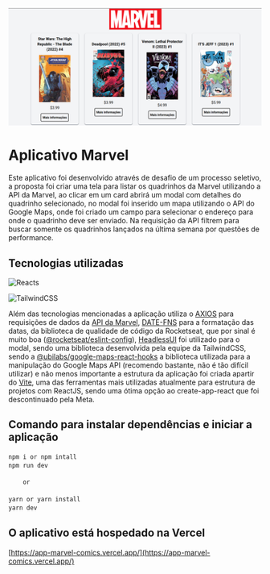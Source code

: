 ![alt](public/app-marvel.png)

# Aplicativo Marvel

Este aplicativo foi desenvolvido através de desafio de um processo seletivo, a proposta foi criar uma tela para listar os quadrinhos da Marvel utilizando a API da Marvel, ao clicar em um card abrirá um modal com detalhes do quadrinho selecionado, no modal foi inserido um mapa utilizando o API do Google Maps, onde foi criado um campo para selecionar o endereço para onde o quadrinho deve ser enviado. Na requisição da API filtrem para buscar somente os quadrinhos lançados na última semana por questões de performance.

## Tecnologias utilizadas

![Reacts](https://img.shields.io/badge/React-20232A?style=for-the-badge&logo=react&logoColor=61DAFB)

![TailwindCSS](https://img.shields.io/badge/Tailwind_CSS-38B2AC?style=for-the-badge&logo=tailwind-css&logoColor=white)


Além das tecnologias mencionadas a aplicação utiliza o <a href="https://axios-http.com/" target="_blank">AXIOS</a> para requisições de dados da <a href="https://developer.marvel.com/" target="__blank">API da Marvel</a>, <a href="https://date-fns.org/" target="_blank">DATE-FNS</a> para a formatação das datas, da biblioteca de qualidade de código da Rocketseat, que por sinal é muito boa (<a href="https://github.com/rocketseat/eslint-config-rocketseat#readme" target="_blank">@rocketseat/eslint-config</a>), <a href="https://headlessui.com/" target="_blank">HeadlessUI</a> foi utilizado para o modal, sendo uma biblioteca desenvolvida pela equipe da TailwindCSS, sendo a <a href="https://github.com/ubilabs/google-maps-react-hooks" target="_blank">@ubilabs/google-maps-react-hooks</a> a biblioteca utilizada para a manipulação do Google Maps API (recomendo bastante, não é tão difícil utilizar) e não menos importante a estrutura da aplicação foi criada apartir do <a href="https://vitejs.dev/" target="_blank">Vite</a>, uma das ferramentas mais utilizadas atualmente para estrutura de projetos com ReactJS, sendo uma ótima opção ao create-app-react que foi descontinuado pela Meta.

<!-- ## Link da aplicação
[vercel]() -->

## Comando para instalar dependências e iniciar a aplicação

```javascript
npm i or npm intall
npm run dev

	or

yarn or yarn install
yarn dev
```

## O aplicativo está hospedado na Vercel
[https://app-marvel-comics.vercel.app/](https://app-marvel-comics.vercel.app/)
